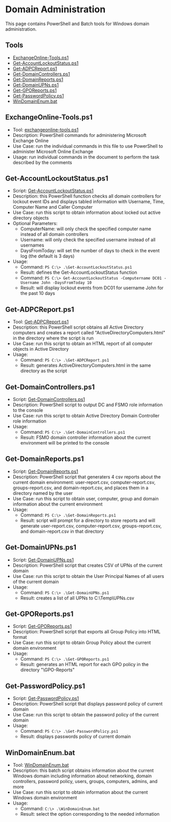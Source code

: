 # Domain Administration

This page contains PowerShell and Batch tools for Windows domain administration.

## Tools
- [ExchangeOnline-Tools.ps1](#exchangeonline-tools.ps1)
- [Get-AccountLockoutStatus.ps1](#get-accountlockoutstatus.ps1)
- [Get-ADPCReport.ps1](#get-adpcreport.ps1)
- [Get-DomainControllers.ps1](#get-domaincontrollers.ps1)
- [Get-DomainReports.ps1](#get-domainreports.ps1)
- [Get-DomainUPNs.ps1](#get-domainupns.ps1)
- [Get-GPOReports.ps1](#get-gporeports.ps1)
- [Get-PasswordPolicy.ps1](#get-passwordpolicy.ps1)
- [WinDomainEnum.bat](#windomainenum.bat)

## ExchangeOnline-Tools.ps1
- Tool: [exchangeonline-tools.ps1](/tools/domain/ExchangeOnline-Tools.ps1)
- Description: PowerShell commands for administering Microsoft Exchange Online
- Use Case: run the individual commands in this file to use PowerShell to administer Microsoft Online Exchange
- Usage: run individual commands in the document to perform the task described by the comments

## Get-AccountLockoutStatus.ps1
- Script: [Get-AccountLockoutStatus.ps1](/tools/domain/Get-AccountLockoutStatus.ps1)
- Description: this PowerShell function  checks all domain controllers for lockout event IDs and displays tabled information with Username, Time, Computer Name and Caller Computer
- Use Case: run this script to obtain information about locked out active directory objects
- Optional Parameters:
  - ComputerName: will only check the specified computer name instead of all domain controllers
  - Username: will only check the specified username instead of all usernames
  - DaysFromToday: will set the number of days to check in the event log (the default is 3 days)
- Usage:
  - Command: `PS C:\> .\Get-AccountLockoutStatus.ps1`
  - Result: defines the Get-AccountLockoutStatus function 
  - Command: `PS C:\> Get-AccountLockoutStatus -Computername DC01 -Username John -DaysFromToday 10`
  - Result: will display lockout events from DC01 for username John for the past 10 days

## Get-ADPCReport.ps1
 - Tool: [Get-ADPCReport.ps1](/tools/domain/Get-ADPCReport.ps1)
 - Description: this PowerShell script obtains all Active Directory computers and creates a report called "ActiveDirectoryComputers.html" in the directory where the script is run
 - Use Case: run this script to obtain an HTML report of all computer objects in Active Directory
 - Usage:
   - Command: `PS C:\> .\Get-ADPCReport.ps1`
   - Result: generates ActiveDirectoryComputers.html in the same directory as the script

## Get-DomainControllers.ps1
- Script: [Get-DomainControllers.ps1](/tools/domain/Get-DomainControllers.ps1)
- Description: PowerShell script to output DC and FSMO role information to the console
- Use Case: run this script to obtain Active Directory Domain Controller role information
- Usage: 
  - Command: `PS C:\> .\Get-DomainControllers.ps1`
  - Result: FSMO domain controller information about the current environment will be printed to the console

## Get-DomainReports.ps1
- Script: [Get-DomainReports.ps1](/tools/domain/Get-DomainReports.ps1)
- Description: PowerShell script that generaters 4 csv reports about the current domain environment: user-report.csv, computer-report.csv, groups-report.csv, and domain-report.csv, and places them in a directory named by the user
- Use Case: run this script to obtain user, computer, group and domain information about the current environment
- Usage: 
  - Command: `PS C:\> .\Get-DomainReports.ps1`
  - Result: script will prompt for a directory to store reports and will generate user-report.csv, computer-report.csv, groups-report.csv, and domain-report.csv in that directory

## Get-DomainUPNs.ps1
- Script: [Get-DomainUPNs.ps1](/tools/domain/Get-DomainUPNs.ps1)
- Description: PowerShell script that creates CSV of UPNs of the current domain
- Use Case: run this script to obtain the User Principal Names of all users of the current domain
- Usage: 
  - Command: `PS C:\> .\Get-DomainUPNs.ps1`
  - Result: creates a list of all UPNs to C:\Temp\UPNs.csv

## Get-GPOReports.ps1
- Script: [Get-GPOReports.ps1](/tools/domain/Get-GPOReports.ps1)
- Description: PowerShell script that exports all Group Policy into HTML format
- Use Case: run this script to obtain Group Policy about the current domain environment
- Usage: 
  - Command: `PS C:\> .\Get-GPOReports.ps1`
  - Result: generates an HTML report for each GPO policy in the directory "\GPO-Reports"

## Get-PasswordPolicy.ps1
- Script: [Get-PasswordPolicy.ps1](/tools/domain/Get-PasswordPolicy.ps1)
- Description: PowerShell script that displays password policy of current domain
- Use Case: run this script to obtain the password policy of the current domain
- Usage: 
  - Command: `PS C:\> .\Get-PasswordPolicy.ps1`
  - Result: displays passwords policy of current domain

## WinDomainEnum.bat
- Tool: [WinDomainEnum.bat](/tools/domain/WinDomainEnum.bat)
- Description: this batch script obtains information about the current Windows domain including information about networking, domain controllers, password policy, users, groups, computers, admins, and more
- Use Case: run this script to obtain information about the current Windows domain environment
- Usage: 
  - Command: `C:\> .\WinDomainEnum.bat`
  - Result: select the option corresponding to the needed information